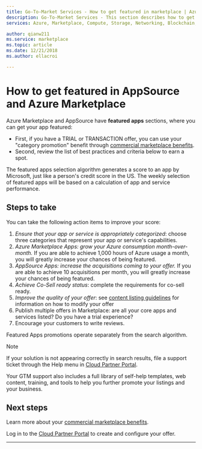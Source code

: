 ```yaml
---
title: Go-To-Market Services - How to get featured in marketplace | Azure
description: Go-To-Market Services - This section describes how to get a listing featured in Azure Marketplace
services: Azure, Marketplace, Compute, Storage, Networking, Blockchain, Security

author: qianw211
ms.service: marketplace
ms.topic: article
ms.date: 12/21/2018
ms.author: ellacroi

---
```


# How to get featured in AppSource and Azure Marketplace

Azure Marketplace and AppSource have **featured apps** sections, where you can get your app featured:

* First, if you have a TRIAL or TRANSACTION offer, you can use your "category promotion" benefit through [commercial marketplace benefits](https://docs.microsoft.com/azure/marketplace/gtm-your-marketplace-benefits).
* Second, review the list of best practices and criteria below to earn a spot.

The featured apps selection algorithm generates a score to an app by Microsoft, just like a person's credit score in the US.  The weekly selection of featured apps will be based on a calculation of app and service performance.

## Steps to take

You can take the following action items to improve your score:

1. *Ensure that your app or service is appropriately categorized*: choose three categories that represent your app or service's capabilities.
2. *Azure Marketplace Apps: grow your Azure consumption month-over-month.* If you are able to achieve 1,000 hours of Azure usage a month, you will greatly increase your chances of being featured.
3. *AppSource Apps: increase the acquisitions coming to your offer.* If you are able to achieve 10 acquisitions per month, you will greatly increase your chances of being featured. 
4. *Achieve Co-Sell ready status*: complete the requirements for co-sell ready.
5. *Improve the quality of your offer*: see  [content listing guidelines](https://docs.microsoft.com/azure/marketplace/marketplace-criteria-content-validation) for information on how to modify your offer
6. Publish multiple offers in Marketplace: are all your core apps and services listed? Do you have a trial experience?
7. Encourage your customers to write reviews.

Featured Apps promotions operate separately from the search algorithm.

>[!Note]
>If your solution is not appearing correctly in search results, file a support ticket through the Help menu in [Cloud Partner Portal](https://cloudpartner.azure.com/).

Your GTM support also includes a full library of self-help templates, web content, training, and tools to help you further promote your listings and your business.

## Next steps

Learn more about your [commercial marketplace benefits](https://docs.microsoft.com/azure/marketplace/gtm-your-marketplace-benefits).

Log in to the [Cloud Partner Portal](https://cloudpartner.azure.com) to create and configure your offer.

---